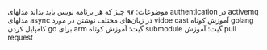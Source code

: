 موضوعات:
۹۷ چیز که هر برنامه نویس باید بداند
مدلهای authentication در activemq
مدلهای async در زبان‌های مختلف
نوشتن در مورد vidoe cast
آموزش کوتاه golang
کامپایل کردن go برای arm
گیت: آموزش کوتاه submodule
گیت: آموزش pull request

